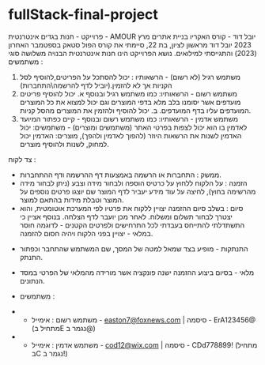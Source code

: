 # fullStack-final-project

פרוייקט - חנות בגדים אינטרנטית - AMOUR
יובל דוד - קורס האקריו בניית אתרים מרץ 2023
יובל דוד מראשון לציון, בת 22, סיימתי את קורס הפול סטאק בספטמבר האחרון (2023) והתגייסתי למילואים.
נושא הפרוייקט הינו חנות אינטרנטית הבנויה משלושה סוגי משתמשים :
1. משתמש רגיל (לא רשום) - הרשאותיו : יכול להסתכל על הפריטים,להוסיף לסל הקניות אך לא להזמין.(יוביל לדף להרשמה\התחברות)
2. משתמש רשום - הרשאותיו: כמו משתמש רגיל ובנוסף
  א.  יכול להוסיף פריטים מועדפים אשר יסומנו בלב מלא בדפי המוצרים וגם יכול למצוא את כל המוצרים המועדפים עליו בדף המועדפים.
ב.  יכול להוסיף ולהזמין את המוצרים מהסל קניות.
3. משתמש אדמין - הרשאותיו: כמו משתמש רשום ובנוסף - קיים כפתור המיועד לאדמין בו הוא יכול לצפות בפרטי האתר (משתמשים ומוצרים) - משתמשים: יכול האדמין לשנות את הרשאות היוזר (להפוך לאדמין ולהפך), מוצרים: האדמין יכול למחוק, לשנות ולהוסיף מוצרים.

 צד לקוח :
 - ממשק : התחברות או הרשמה באמצעות דף ההרשמה ודף ההתחברות.
 - הזמנה : על הלקוח ללחוץ על כרטיס הוספה ולבחור מידה וצבע (ניתן לבחור מידה מהרשימה בחוץ), לחיצה על עוד מידע יעביר לדף המוצר שם יוצגו פרטים נוספים על המוצר וטבלת מידות בהתאם למוצר. 
 - סיום : בשלב סיום ההזמנה יצויין ללקוח את פרטיו לפי המערכת אוטומטית, והוא יצטרך לבחור תשלום ומשלוח. לאחר מכן יועבר לדף הצלחה.
   בנוסף אציין כי התשתדלתי להתייחס בעבדתי לכל התרחישים ולפרטים הקטנים - לדוגמה חוסר במלאי - יצויין בפני הלקוח ויהיה חסום להזמנה.

* התנתקות - מופיע בצד שמאל למטה של המסך, שם המשתמש שהתחבר וכפתור התנתק.
* מלאי - בסיום ביצוע ההזמנה ישנה פונקציה אשר מורידה מהמלאי של הפרטי במסד הנתונים.

* משתמשים :
* - משתמש רשום : אימייל - easton7@foxnews.com | סיסמה - ErA123456@ (מתחיל בE נגמר ב@)
* - משתמש אדמין : אימייל - cod12@wix.com | סיסמה - CDd778899! (מתחיל בC נגמר ב!)
